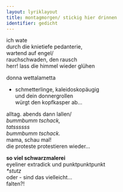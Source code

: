```yaml
---
layout: lyriklayout
title: montagmorgen/ stickig hier drinnen
identifier: gedicht
---
```


ich wate  
durch die knietiefe pedanterie,  
wartend auf engel/  
rauchschwaden, den rausch  
herr! lass die himmel wieder glühen  

donna wettalametta  
+ schmetterlinge, kaleidoskopäugig  
und dein donnergrollen  
würgt den kopfkasper ab...   

alltag. abends dann lallen/  
_bummbumm tschack,_  
_tatssssss_  
_bummbumm tschack._  
mama, schau mal!  
die proteste protestieren wieder...  

__so viel schwarzmalerei__  
eyeliner extradick und punktpunktpunkt  
_*stutz_  
oder - sind das vielleicht...  
falten?!  
